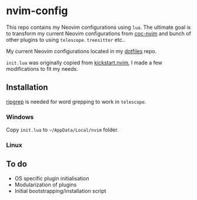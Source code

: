 # nvim-config

This repo contains my Neovim configurations using `lua`. The ultimate goal is to transform my current Neovim configurations from [coc-nvim](https://github.com/neoclide/coc.nvim) and bunch of other plugins to using `telescope`. `treesitter` etc..

My current Neovim configurations located in my [dotfiles](https://github.com/elithrade/dotfiles) repo.

`init.lua` was originally copied from [kickstart.nvim](https://github.com/nvim-lua/kickstart.nvim), I made a few modifications to fit my needs.

## Installation

[ripgrep](https://github.com/BurntSushi/ripgrep#installation) is needed for word grepping to work in `telescope`.

### Windows

Copy `init.lua` to `~/AppData/Local/nvim` folder.

### Linux

## To do

- OS specific plugin initialisation
- Modularization of plugins
- Initial bootstrapping/installation script
